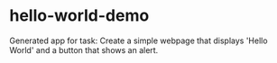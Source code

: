 # hello-world-demo

Generated app for task: Create a simple webpage that displays 'Hello World' and a button that shows an alert.